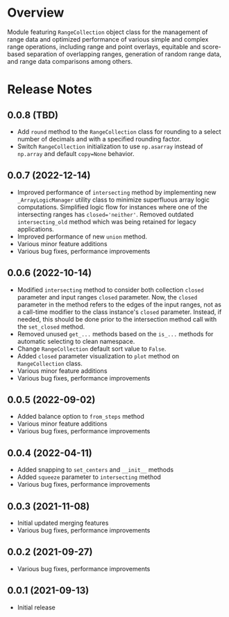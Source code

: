 # Overview
Module featuring `RangeCollection` object class for the management of range data and optimized performance of various simple and complex range operations, including range and point overlays, equitable and score-based separation of overlapping ranges, generation of random range data, and range data comparisons among others.

# Release Notes
## 0.0.8 (TBD)
- Add `round` method to the `RangeCollection` class for rounding to a select number of decimals and with a specified rounding factor.
- Switch `RangeCollection` initialization to use `np.asarray` instead of `np.array` and default `copy=None` behavior.

## 0.0.7 (2022-12-14)
- Improved performance of `intersecting` method by implementing new `_ArrayLogicManager` utility class to minimize superfluous array logic computations. Simplified logic flow for instances where one of the intersecting ranges has `closed='neither'`. Removed outdated `intersecting_old` method which was being retained for legacy applications.
- Improved performance of new `union` method.
- Various minor feature additions
- Various bug fixes, performance improvements

## 0.0.6 (2022-10-14)
- Modified `intersecting` method to consider both collection `closed` parameter and input ranges `closed` parameter. Now, the `closed` parameter in the method refers to the edges of the input ranges, not as a call-time modifier to the class instance's `closed` parameter. Instead, if needed, this should be done prior to the intersection method call with the `set_closed` method.
- Removed unused `get_...` methods based on the `is_...` methods for automatic selecting to clean namespace.
- Change `RangeCollection` default sort value to `False`.
- Added `closed` parameter visualization to `plot` method on `RangeCollection` class.
- Various minor feature additions
- Various bug fixes, performance improvements

## 0.0.5 (2022-09-02)
- Added balance option to `from_steps` method
- Various minor feature additions
- Various bug fixes, performance improvements

## 0.0.4 (2022-04-11)
- Added snapping to `set_centers` and `__init__` methods
- Added `squeeze` parameter to `intersecting` method
- Various bug fixes, performance improvements

## 0.0.3 (2021-11-08)
- Initial updated merging features
- Various bug fixes, performance improvements

## 0.0.2 (2021-09-27)
- Various bug fixes, performance improvements

## 0.0.1 (2021-09-13)
- Initial release
